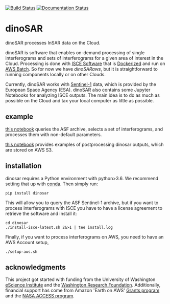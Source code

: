 [![Build Status](https://travis-ci.org/scottyhq/dinosar.svg?branch=master)](https://travis-ci.org/scottyhq/dinosar)
[![Documentation Status](https://readthedocs.org/projects/dinosar/badge/?version=latest)](https://dinosar.readthedocs.io/en/latest/?badge=latest)


# dinoSAR

dinoSAR processes InSAR data on the Cloud.

dinoSAR is software that enables on-demand processing of single interferograms and sets of interferograms for a given area of interest in the Cloud. Processing is done with [ISCE Software](https://winsar.unavco.org/isce.html) that is [Dockerized](https://docs.docker.com) and run on [AWS Batch](https://aws.amazon.com/batch). So for now we have *dinoSARaws*, but it is straightforward to running components locally or on other Clouds.

Currently, dinoSAR works with [Sentinel-1](http://www.esa.int/Our_Activities/Observing_the_Earth/Copernicus/Sentinel-1) data, which is provided by the European Space Agency (ESA). dinoSAR also contains some Jupyter Notebooks for analyzing ISCE outputs. The main idea is to do as much as possible on the Cloud and tax your local computer as little as possible.

## example

[this notebook](link) queries the ASF archive, selects a set of interferograms, and processes them with non-default parameters.

[this notebook](link) provides examples of postprocessing dinosar outputs, which are stored on AWS S3.


## installation

dinosar requires a Python environment with python>3.6. We recommend setting that up with [conda](https://conda.io/docs/). Then simply run:

```
pip install dinosar
```

This will allow you to query the ASF Sentinel-1 archive, but if you want to process interferograms with ISCE you have to have a license agreement to retrieve the software and install it:

```
cd dinosar
./install-isce-latest.sh 2&>1 | tee install.log
```

Finally, if you want to process interferograms on AWS, you need to have an AWS Account setup,
```
./setup-aws.sh
```


## acknowledgments

This project got started with funding from the University of Washington [eScience Institute](http://escience.washington.edu) and the [Washington Research Foundation](http://www.wrfseattle.org). Additionally, financial support has come from Amazon 'Earth on AWS' [Grants program](https://aws.amazon.com/earth/research-credits/) and the [NASA ACCESS program](https://aws.amazon.com/earth/research-credits/).
